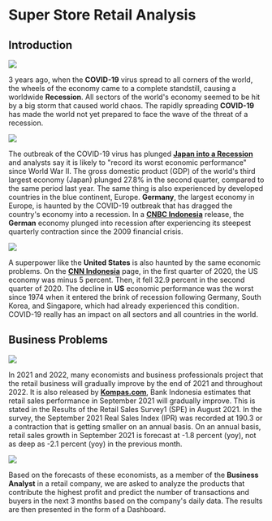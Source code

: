 # **Super Store Retail Analysis**
## **Introduction**

![](https://cdn.vox-cdn.com/thumbor/FXASkP27yAhVhs7KnduXQ6aeKu4=/0x0:3000x2000/1200x675/filters:focal(1428x645:1908x1125)/cdn.vox-cdn.com/uploads/chorus_image/image/66869116/GettyImages_1227433929.0.jpg)

3 years ago, when the **COVID-19** virus spread to all corners of the world, the wheels of the economy came to a complete standstill, causing a worldwide **Recession**. All sectors of the world's economy seemed to be hit by a big storm that caused world chaos. The rapidly spreading **COVID-19** has made the world not yet prepared to face the wave of the threat of a recession.

![](https://ichef.bbci.co.uk/news/800/cpsprodpb/8F80/production/_113963763_gettyimages-1228073683.jpg.webp)

The outbreak of the COVID-19 virus has plunged **[Japan into a Recession](https://www.bbc.com/indonesia/dunia-52706881)** and analysts say it is likely to "record its worst economic performance" since World War II. The gross domestic product (GDP) of the world's third largest economy (Japan) plunged 27.8% in the second quarter, compared to the same period last year. The same thing is also experienced by developed countries in the blue continent, Europe. **Germany**, the largest economy in Europe, is haunted by the COVID-19 outbreak that has dragged the country's economy into a recession. In a **[CNBC Indonesia](https://www.cnbcindonesia.com/news/20200515174420-4-158868/pandemi-covid-19-seret-ekonomi-jerman-ke-dalam-jurang-resesi)** release, the **German** economy plunged into recession after experiencing its steepest quarterly contraction since the 2009 financial crisis.

![](https://cached.imagescaler.hbpl.co.uk/resize/scaleWidth/820/cached.offlinehbpl.hbpl.co.uk/news/SUC/masktimee-20200518055739604.jpg)

A superpower like the **United States** is also haunted by the same economic problems. On the **[CNN Indonesia](https://www.cnnindonesia.com/ekonomi/20200730205504-532-530871/melihat-ekonomi-as-yang-ikut-terjebak-resesi-akibat-corona)** page, in the first quarter of 2020, the US economy was minus 5 percent. Then, it fell 32.9 percent in the second quarter of 2020. The decline in **US** economic performance was the worst since 1974 when it entered the brink of recession following Germany, South Korea, and Singapore, which had already experienced this condition. COVID-19 really has an impact on all sectors and all countries in the world.

## **Business Problems**

![](https://asset.kompas.com/crops/SV2rAHiFbBptvgd7tYjg0y6xiSQ=/58x0:643x390/750x500/data/photo/2013/10/23/2005573shutterstock-127467527780x390.jpg)

In 2021 and 2022, many economists and business professionals project that the retail business will gradually improve by the end of 2021 and throughout 2022. It is also released by **[Kompas.com](https://money.kompas.com/read/2021/10/11/144926726/bi-proyeksikan-kinerja-penjualan-ritel-membaik-bertahap)**, Bank Indonesia estimates that retail sales performance in September 2021 will gradually improve. This is stated in the Results of the Retail Sales Survey1 (SPE) in August 2021. In the survey, the September 2021 Real Sales Index (IPR) was recorded at 190.3 or a contraction that is getting smaller on an annual basis. On an annual basis, retail sales growth in September 2021 is forecast at -1.8 percent (yoy), not as deep as -2.1 percent (yoy) in the previous month.

![](https://i.makeagif.com/media/5-08-2015/IlGcqQ.gif)

Based on the forecasts of these economists, as a member of the **Business Analyst** in a retail company, we are asked to analyze the products that contribute the highest profit and predict the number of transactions and buyers in the next 3 months based on the company's daily data. The results are then presented in the form of a Dashboard.
